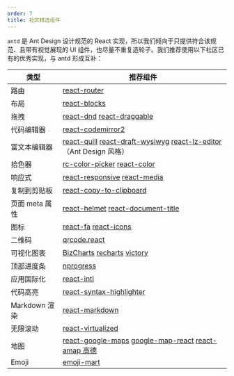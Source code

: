 ```yaml
---
order: 7
title: 社区精选组件
---
```


`antd` 是 Ant Design 设计规范的 React 实现，所以我们倾向于只提供符合该规范、且带有视觉展现的 UI 组件，也尽量不重复造轮子。我们推荐使用以下社区已有的优秀实现，与 antd 形成互补：

类型 | 推荐组件
----|--------
路由 | [react-router](https://github.com/ReactTraining/react-router)
布局 | [react-blocks](https://github.com/whoisandy/react-blocks)
拖拽 | [react-dnd](https://github.com/gaearon/react-dnd) [react-draggable](https://github.com/mzabriskie/react-draggable)
代码编辑器 | [react-codemirror2](https://github.com/scniro/react-codemirror2)
富文本编辑器 | [react-quill](https://github.com/zenoamaro/react-quill) [react-draft-wysiwyg](https://github.com/jpuri/react-draft-wysiwyg) [react-lz-editor](https://github.com/leejaen/react-lz-editor)（Ant Design 风格）
拾色器 | [rc-color-picker](https://github.com/react-component/color-picker) [react-color](http://casesandberg.github.io/react-color/)
响应式 | [react-responsive](https://github.com/contra/react-responsive) [react-media](https://github.com/ReactTraining/react-media)
复制到剪贴板 | [react-copy-to-clipboard](https://github.com/nkbt/react-copy-to-clipboard)
页面 meta 属性 | [react-helmet](https://github.com/nfl/react-helmet) [react-document-title](https://github.com/gaearon/react-document-title)
图标 | [react-fa](https://github.com/andreypopp/react-fa) [react-icons](https://github.com/gorangajic/react-icons)
二维码  | [qrcode.react](https://github.com/zpao/qrcode.react)
可视化图表 | [BizCharts](https://github.com/alibaba/BizCharts) [recharts](https://github.com/recharts/recharts/) [victory](https://github.com/FormidableLabs/victory)
顶部进度条 | [nprogress](https://github.com/rstacruz/nprogress)
应用国际化 | [react-intl](https://github.com/yahoo/react-intl)
代码高亮 | [react-syntax-highlighter](https://github.com/conorhastings/react-syntax-highlighter)
Markdown 渲染 | [react-markdown](http://rexxars.github.io/react-markdown/)
无限滚动 | [react-virtualized](https://github.com/bvaughn/react-virtualized)
地图 | [react-google-maps](https://github.com/tomchentw/react-google-maps) [google-map-react](https://github.com/istarkov/google-map-react) [react-amap 高德](https://github.com/ElemeFE/react-amap)
Emoji | [emoji-mart](https://github.com/missive/emoji-mart)

<style>
.markdown table td:first-child {
  font-weight: 500;
  width: 20%;
  background: #fcfcfc;
}
.markdown table td > a:not(:last-child) {
  margin-right: 18px;
}
.markdown table td > a:not(:last-child):after {
  content: '|';
  color: #bbb;
  margin: 0 6px 0 8px;
  pointer-events: none;
  position: absolute;
}
</style>
